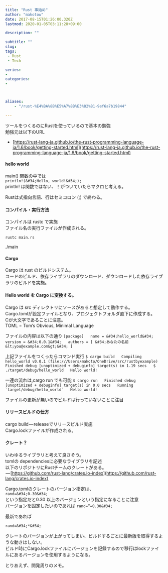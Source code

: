 ```yaml
---
title: "Rust 事始め"
author: "makotow"
date: 2017-08-15T01:26:00.320Z
lastmod: 2020-01-05T03:11:28+09:00

description: ""

subtitle: ""
slug: 
tags:
 - Rust
 - Tech

series:
-
categories:
-



aliases:
    - "/rust-%E4%BA%8B%E5%A7%8B%E3%82%81-9ef6a7b19844"

---
```


ツールをつくるのにRustを使っているので基本の勉強  
 勉強元は以下のURL

*   [https://rust-lang-ja.github.io/the-rust-programming-language-ja/1.6/book/getting-started.html](https://rust-lang-ja.github.io/the-rust-programming-language-ja/1.6/book/getting-started.html)

#### hello world

main() 関数の中では  
 `println!(&#34;Hello, world!&#34;);`  
 println! は関数ではない、！がついていたらマクロと考える。

Rustは式指向言語、行はセミコロン (;) で終わる。

#### コンパイル・実行方法

コンパイルは rustc で実施  
 ファイル名の実行ファイルが作成される。

`rustc main.rs`

./main

#### Cargo

Cargo は rust のビルドシステム。  
 コードのビルド、依存ライブラリのダウンロード、ダウンロードした依存ライブラリのビルドを実施。

#### Hello world を Cargo に変換する。

Cargo は src ディレクトリにソースがあると想定して動作する。  
 Cargo.tomlが設定ファイルとなり、プロジェクトフォルダ直下に作成する。  
 Cが大文字であることに注意。  
 TOML = Tom’s Obvious, Minimal Language

ファイルの内容は以下の通り
``[package]  
 name = &#34;hello_world&#34;  
 version = &#34;0.0.1&#34;  
 authors = [ &#34;あなたの名前 &lt;you@example.com&gt;&#34; ]``

上記ファイルをつくったらコマンド実行
``$ cargo build  
 Compiling hello_world v0.0.1 (file:///Users/makoto/OneDrive/src/rustbyexample)  
Finished debug [unoptimized + debuginfo] target(s) in 1.19 secs  
$ ./target/debug/hello_world  
Hello world!``

一連の流れは,cargo run でも可能
``$ cargo run  
 Finished debug [unoptimized + debuginfo] target(s) in 0.0 secs  
 Running `target/debug/hello_world`  
 Hello world!``

ファイルの更新が無いのでビルドは行っていないことに注目

#### リリースビルドの仕方

cargo build — releaseでリリースビルド実施  
 Cargo.lockファイルが作成される。

#### クレート？

いわゆるライブラリと考えて良さそう。  
 tomlの dependenciesに必要なライブラリを記述  
 以下のリポジトリにRustチームのクレートがある。  
 — [https://github.com/rust-lang/crates.io-index](https://github.com/rust-lang/crates.io-index)  
   
 Cargo.tomlのクレートのバージョン指定は、  
 `rand=&#34;0.30&#34;`  
 という指定だと0.30 以上のバージョンという指定になることに注意  
 バージョンを固定したいのであれば `rand=“=0.30&#34;`

最新であれば

`rand=&#34;*&#34;`

クレートのバージョンが上がってしまい、ビルドするごとに最新版を取得するような動きはしない。  
 ビルド時にCargo.lockファイルにバージョンを記録するので移行はlockファイルにあるバージョンを使用するようになる。

とりあえず、開発周りのメモ。
